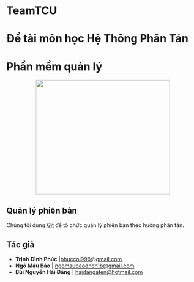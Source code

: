 # TeamTCU
# Đề tài môn học Hệ Thông Phân Tán

# Phần mềm quản lý 
<p align="center">
  <img width="350" height="300" src="http://eclub-tcu.com/pic/tcu.jpg">
</p>                


## Quản lý phiên bản

Chúng tôi dùng [Git](https://git-scm.com/) để tổ chức quản lý phiên bản theo hướng phân tán.

## Tác giả

* **Trịnh Đình Phúc** |phuccoi996@gmail.com
* **Ngô Mậu Bảo** | ngomaubaodhcn1b@gmail.com
* **Bùi Nguyễn Hải Đăng** | haidangaten@hotmail.com

